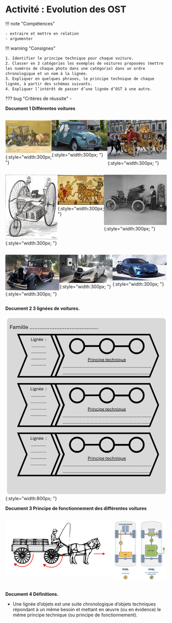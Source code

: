 # Activité : Evolution des OST

!!! note "Compétences"

    - extraire et mettre en relation
    - argumenter 

!!! warning "Consignes"

    1. Identifier le principe technique pour chaque voiture.
    2. Classer en 3 catégories les exemples de voitures proposées (mettre les numéros de chaque photo dans une catégorie) dans un ordre chronologique et un nom à la lignée.
    3. Expliquer en quelques phrases, le principe technique de chaque lignée, à partir des schémas suivants.
    4. Expliquer l’intérêt de passer d’une lignée d’OST à une autre.
    
??? bug "Critères de réussite"
    - 



<div markdown style="break-inside: avoid;">

**Document 1 Différentes voitures**


<div markdown style="display: flex; flex-direction:row" > 

![Voiture 1 : Chariot de l'époque médiévale](pictures/chariotMediaval.png){:style="width:300px; "}

![Voiture 2 : Citroen 2CV essence](pictures/citroen2CV.png){:style="width:300px; "}

![Voiture 3 : Voiture de la royauté anglaise](pictures/carrosseAnglais.png){:style="width:300px; "}

</div>

<div markdown style="display: flex; flex-direction:row" > 


![Voiture 4 : Tricycle électrique](pictures/tricycleVoitureElec.png){:style="width:300px; "}

![Voiture 5 : Char de course romain](pictures/charRomain.png){:style="width:300px; "}

![Voiture 6 : Voiture branchée à une station de recharge](pictures/voitureElec.png){:style="width:300px; "}

</div>
<div markdown style="display: flex; flex-direction:row" > 

![Voiture 7 : Citroën AC4 essence](pictures/citroenAC4.png){:style="width:300px; "}

![Voiture 8 : Nissan Leaf](pictures/nissanLeaf.png){:style="width:300px; "}

![Voiture 9 : A110 R Ultime essence](pictures/A110R.png){:style="width:300px; "}
</div>
</div>


<div markdown style="break-inside: avoid;">

**Document 2 3 lignées de voitures.**

![](pictures/ligneeVierge.png){:style="width:800px; "}

</div>

<div markdown style="break-inside: avoid;">


**Document 3 Principe de fonctionnement des différentes voitures**

<div markdown style="display: flex; flex-direction:row" > 

![](pictures/fonctionChariotCheval.png)

![](pictures/fonctionMoteurThermique.png)

![](pictures/fonctionMoteurElec.png)


</div>

</div>


<div markdown style="break-inside: avoid;">

**Document 4 Définitions.**

- Une lignée d’objets est une suite chronologique d’objets techniques répondant à un même besoin et mettant en œuvre (ou en évidence) le même principe technique (ou principe de fonctionnement).

</div>
